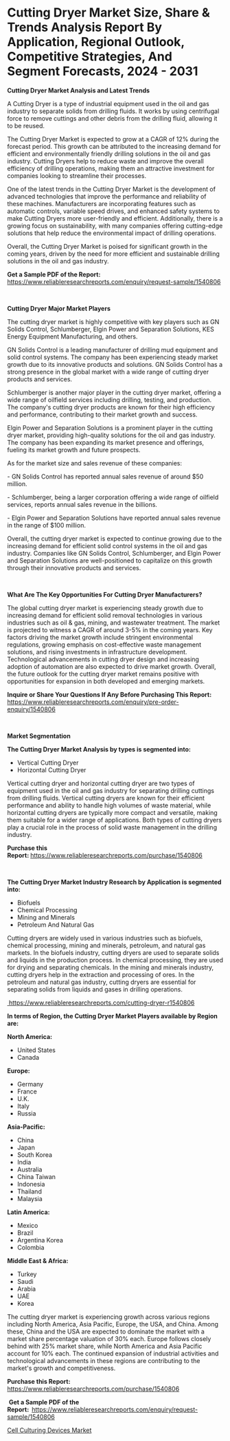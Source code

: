 <p><h1>Cutting Dryer Market Size, Share & Trends Analysis Report By Application, Regional Outlook, Competitive Strategies, And Segment Forecasts, 2024 - 2031</h1></p><p><strong>Cutting Dryer Market Analysis and Latest Trends</strong></p>
<p><p>A Cutting Dryer is a type of industrial equipment used in the oil and gas industry to separate solids from drilling fluids. It works by using centrifugal force to remove cuttings and other debris from the drilling fluid, allowing it to be reused.</p><p>The Cutting Dryer Market is expected to grow at a CAGR of 12% during the forecast period. This growth can be attributed to the increasing demand for efficient and environmentally friendly drilling solutions in the oil and gas industry. Cutting Dryers help to reduce waste and improve the overall efficiency of drilling operations, making them an attractive investment for companies looking to streamline their processes.</p><p>One of the latest trends in the Cutting Dryer Market is the development of advanced technologies that improve the performance and reliability of these machines. Manufacturers are incorporating features such as automatic controls, variable speed drives, and enhanced safety systems to make Cutting Dryers more user-friendly and efficient. Additionally, there is a growing focus on sustainability, with many companies offering cutting-edge solutions that help reduce the environmental impact of drilling operations.</p><p>Overall, the Cutting Dryer Market is poised for significant growth in the coming years, driven by the need for more efficient and sustainable drilling solutions in the oil and gas industry.</p></p>
<p><strong>Get a Sample PDF of the Report:&nbsp;</strong> <a href="https://www.reliableresearchreports.com/enquiry/request-sample/1540806">https://www.reliableresearchreports.com/enquiry/request-sample/1540806</a></p>
<p>&nbsp;</p>
<p><strong>Cutting Dryer Major Market Players</strong></p>
<p><p>The cutting dryer market is highly competitive with key players such as GN Solids Control, Schlumberger, Elgin Power and Separation Solutions, KES Energy Equipment Manufacturing, and others. </p><p>GN Solids Control is a leading manufacturer of drilling mud equipment and solid control systems. The company has been experiencing steady market growth due to its innovative products and solutions. GN Solids Control has a strong presence in the global market with a wide range of cutting dryer products and services.</p><p>Schlumberger is another major player in the cutting dryer market, offering a wide range of oilfield services including drilling, testing, and production. The company's cutting dryer products are known for their high efficiency and performance, contributing to their market growth and success.</p><p>Elgin Power and Separation Solutions is a prominent player in the cutting dryer market, providing high-quality solutions for the oil and gas industry. The company has been expanding its market presence and offerings, fueling its market growth and future prospects.</p><p>As for the market size and sales revenue of these companies:</p><p>- GN Solids Control has reported annual sales revenue of around $50 million.</p><p>- Schlumberger, being a larger corporation offering a wide range of oilfield services, reports annual sales revenue in the billions.</p><p>- Elgin Power and Separation Solutions have reported annual sales revenue in the range of $100 million.</p><p>Overall, the cutting dryer market is expected to continue growing due to the increasing demand for efficient solid control systems in the oil and gas industry. Companies like GN Solids Control, Schlumberger, and Elgin Power and Separation Solutions are well-positioned to capitalize on this growth through their innovative products and services.</p></p>
<p>&nbsp;</p>
<p><strong>What Are The Key Opportunities For Cutting Dryer Manufacturers?</strong></p>
<p><p>The global cutting dryer market is experiencing steady growth due to increasing demand for efficient solid removal technologies in various industries such as oil & gas, mining, and wastewater treatment. The market is projected to witness a CAGR of around 3-5% in the coming years. Key factors driving the market growth include stringent environmental regulations, growing emphasis on cost-effective waste management solutions, and rising investments in infrastructure development. Technological advancements in cutting dryer design and increasing adoption of automation are also expected to drive market growth. Overall, the future outlook for the cutting dryer market remains positive with opportunities for expansion in both developed and emerging markets.</p></p>
<p><strong>Inquire or Share Your Questions If Any Before Purchasing This Report:</strong> <a href="https://www.reliableresearchreports.com/enquiry/pre-order-enquiry/1540806">https://www.reliableresearchreports.com/enquiry/pre-order-enquiry/1540806</a></p>
<p>&nbsp;</p>
<p><strong>Market Segmentation</strong></p>
<p><strong>The Cutting Dryer Market Analysis by types is segmented into:</strong></p>
<p><ul><li>Vertical Cutting Dryer</li><li>Horizontal Cutting Dryer</li></ul></p>
<p><p>Vertical cutting dryer and horizontal cutting dryer are two types of equipment used in the oil and gas industry for separating drilling cuttings from drilling fluids. Vertical cutting dryers are known for their efficient performance and ability to handle high volumes of waste material, while horizontal cutting dryers are typically more compact and versatile, making them suitable for a wider range of applications. Both types of cutting dryers play a crucial role in the process of solid waste management in the drilling industry.</p></p>
<p><strong>Purchase this Report:&nbsp;</strong><a href="https://www.reliableresearchreports.com/purchase/1540806">https://www.reliableresearchreports.com/purchase/1540806</a></p>
<p>&nbsp;</p>
<p><strong>The Cutting Dryer Market Industry Research by Application is segmented into:</strong></p>
<p><ul><li>Biofuels</li><li>Chemical Processing</li><li>Mining and Minerals</li><li>Petroleum And Natural Gas</li></ul></p>
<p><p>Cutting dryers are widely used in various industries such as biofuels, chemical processing, mining and minerals, petroleum, and natural gas markets. In the biofuels industry, cutting dryers are used to separate solids and liquids in the production process. In chemical processing, they are used for drying and separating chemicals. In the mining and minerals industry, cutting dryers help in the extraction and processing of ores. In the petroleum and natural gas industry, cutting dryers are essential for separating solids from liquids and gases in drilling operations.</p></p>
<p><a href="https://www.reliableresearchreports.com/cutting-dryer-r1540806">&nbsp;https://www.reliableresearchreports.com/cutting-dryer-r1540806</a></p>
<p><strong>In terms of Region, the Cutting Dryer Market Players available by Region are:</strong></p>
<p>
    <p> <strong> North America: </strong>
        <ul>
            <li>United States</li>
            <li>Canada</li>
        </ul>
        </p> 
    <p> <strong> Europe: </strong>
        <ul>
            <li>Germany</li>
            <li>France</li>
            <li>U.K.</li>
            <li>Italy</li>
            <li>Russia</li>
        </ul>
        </p> 
    <p> <strong> Asia-Pacific: </strong>
        <ul>
            <li>China</li>
            <li>Japan</li>
            <li>South Korea</li>
            <li>India</li>
            <li>Australia</li>
            <li>China Taiwan</li>
            <li>Indonesia</li>
            <li>Thailand</li>
            <li>Malaysia</li>
        </ul>
        </p> 
    <p> <strong> Latin America: </strong>
        <ul>
            <li>Mexico</li>
            <li>Brazil</li>
            <li>Argentina Korea</li>
            <li>Colombia</li>
        </ul>
        </p> 
    <p> <strong> Middle East & Africa: </strong>
        <ul>
            <li>Turkey</li>
            <li>Saudi</li>
            <li>Arabia</li>
            <li>UAE</li>
            <li>Korea</li>
        </ul>
    </p>
    </p>
<p><p>The cutting dryer market is experiencing growth across various regions including North America, Asia Pacific, Europe, the USA, and China. Among these, China and the USA are expected to dominate the market with a market share percentage valuation of 30% each. Europe follows closely behind with 25% market share, while North America and Asia Pacific account for 10% each. The continued expansion of industrial activities and technological advancements in these regions are contributing to the market's growth and competitiveness.</p></p>
<p><strong>Purchase this Report: </strong><a href="https://www.reliableresearchreports.com/purchase/1540806">https://www.reliableresearchreports.com/purchase/1540806</a></p>
<p>&nbsp;<strong>Get a Sample PDF of the Report:&nbsp;&nbsp;</strong><a href="https://www.reliableresearchreports.com/enquiry/request-sample/1540806">https://www.reliableresearchreports.com/enquiry/request-sample/1540806</a></p>
<p><strong></strong></p>
<p><p><a href="https://cautious-neon-760.notion.site/Cell-Culturing-Devices-Market-Focuses-on-Market-Share-Size-and-Projected-Forecast-Till-2031-ccab8a3fc8184fceb765e621826988ef">Cell Culturing Devices Market</a></p></p>